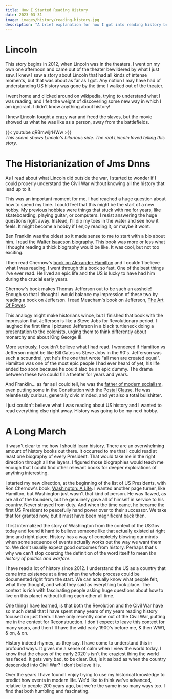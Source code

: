 ```yaml
---
title: How I Started Reading History
date: 2023-03-31
image: images/history/reading-history.jpg
description: "A brief explanation for how I got into reading history before I was an old man."
---
```


# Lincoln

This story begins in 2012, when Lincoln was in the theaters. I went on my own one afternoon and came out of the theater bewildered by what I just saw. I knew I saw a story about Lincoln that had all kinds of intense moments, but that was about as far as I got. Any notion I may have had of understanding US history was gone by the time I walked out of the theater.

I went home and clicked around on wikipedia, trying to understand what I was reading, and I felt the weight of discovering some new way in which I am ignorant. I didn't know anything about history!

I knew Lincoln fought a crazy war and freed the slaves, but the movie showed us what he was like as a person, away from the battlefields.

{{< youtube qRBmwljrHWw >}}<br>_This scene shows Lincoln's hilarious side. The real Lincoln loved telling this story._


# The Historianization of Jms Dnns

As I read about what Lincoln did outside the war, I started to wonder if I could properly understand the Civil War without knowing all the history that lead up to it.

This was an important moment for me. I had reached a huge question about how to spend my time. I could feel that this might be the start of a new hobby. My previous hobbies were things that stuck with me for years, like skateboarding, playing guitar, or computers. I resist answering the huge questions right away. Instead, I'll dip my toes in the water and see how it feels. It might become a hobby if I enjoy reading it, or maybe it wont.

Ben Franklin was the oldest so it made sense to me to start with a bio about him. I read the [Walter Isaacson biography](https://bookshop.org/p/books/benjamin-franklin-an-american-life-walter-isaacson/951952). This book was more or less what I thought reading a thick biography would be like. It was cool, but not too exciting.

I then read Chernow's [book on Alexander Hamilton](https://bookshop.org/p/books/alexander-hamilton-ron-chernow/586714) and I couldn't believe what I was reading. I went through this book so fast. One of the best things I've ever read. He lived an epic life and the US is lucky to have had him during the crucial early years.

Chernow's book makes Thomas Jefferson out to be such an asshole! Enough so that I thought I would balance my impression of these two by reading a book on Jefferson. I read Meacham's book on Jefferson, [The Art Of Power](https://bookshop.org/p/books/thomas-jefferson-the-art-of-power-jon-meacham/943896).

This analogy might make historians wince, but I finished that book with the impression that Jefferson is like a Steve Jobs for Revolutionary period. I laughed the first time I pictured Jefferson in a black turtleneck doing a presentation to the colonists, urging them to think differently about monarchy and about King George III.

More seriously, I couldn't believe what I had read. I wondered if Hamilton vs Jefferson might be like Bill Gates vs Steve Jobs in the 90's. Jefferson was such a scoundrel, yet he's the one that wrote "all men are created equal". Hamilton was one of the most epic people I had ever heard of yet, his life ended too soon because he could also be an epic dummy. The drama between these two could fill a theater for years and years.

And Franklin... as far as I could tell, he was the [father of modern socialism](https://founders.archives.gov/documents/Franklin/01-01-02-0041), even putting some in the Constitution with the [Postal Clause](https://en.wikipedia.org/wiki/Postal_Clause). He was relentlessly curious, generally civic minded, and yet also a total bullshitter.

I just couldn't believe what I was reading about US history and I wanted to read everything else right away. History was going to be my next hobby.


# A Long March

It wasn't clear to me how I should learn history. There are an overwhelming amount of history books out there. It occurred to me that I could read at least one biography of every President. That would take me in the right direction through all the layers. I figured those biographies would teach me enough that I could find other relevant books for deeper explorations of anything interesting.

I started my new direction, at the beginning of the list of US Presidents, with Ron Chernow's book, [Washington: A Life](https://bookshop.org/p/books/washington-a-life-ron-chernow/586742). I wanted another page turner, like Hamilton, but Washington just wasn't that kind of person. He was flawed, as are all of the founders, but he genuinely gave all of himself in service to his country. Never strayed from duty. And when the time came, he became the first US President to peacefully hand power over to their successor. We take that for granted now, but it must have been magnificent back then.

I first internalized the story of Washington from the context of the USGov today and found it hard to believe someone like that actually existed at right time and right place. History has a way of completely blowing our minds when some sequence of events actually works out the way we want them to. We don't usually expect good outcomes from history. Perhaps that's why we can't stop coercing the definition of the word itself to mean _the history of politics and warfare_.

I have read a lot of history since 2012. I understand the US as a country that came into existence at a time when the whole process could be documented right from the start. We can actually know what people felt, what they thought, and what they said as everything took place. The context is rich with fascinating people asking huge questions about how to live on this planet without killing each other all time.

One thing I have learned, is that both the Revolution and the Civil War have so much detail that I have spent many years of my years reading history focused on just them. I have only recently come out of the Civil War, putting me in the context for Reconstruction. I don't expect to leave this context for many years, and then I'll have the wild early 1900's before me, & then WW1, & on, & on.

History indeed rhymes, as they say. I have come to understand this in profound ways. It gives me a sense of calm when I view the world today. I know that the chaos of the early 2020's isn't the craziest thing the world has faced. It gets very bad, to be clear. But, is it as bad as when the country descended into Civil War? I don't believe it is.

Over the years I have found I enjoy trying to use my historical knowledge to predict how events in modern life. We'd like to think we've advanced, relative to people 200 years ago, but we're the same in so many ways too. I find that both humbling and fascinating.
